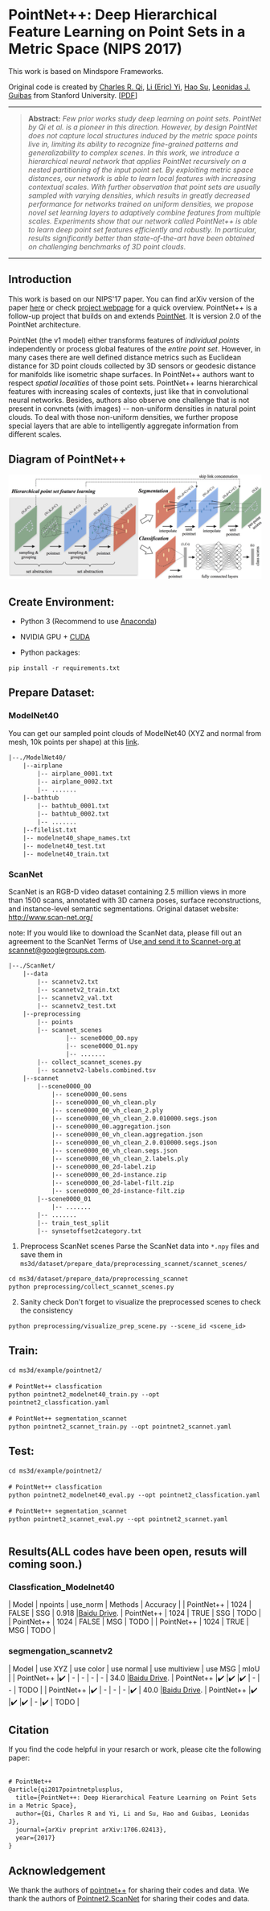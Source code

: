 # PointNet++: Deep Hierarchical Feature Learning on Point Sets in a Metric Space (NIPS 2017)
This work is based on Mindspore Frameworks.

Original code is created by <a href="http://charlesrqi.com" target="_blank">Charles R. Qi</a>, <a href="http://stanford.edu/~ericyi">Li (Eric) Yi</a>, <a href="http://ai.stanford.edu/~haosu/" target="_blank">Hao Su</a>, <a href="http://geometry.stanford.edu/member/guibas/" target="_blank">Leonidas J. Guibas</a> from Stanford University. [[PDF](https://arxiv.org/abs/1706.02413)]

<hr />

> **Abstract:** *Few prior works study deep learning on point sets. PointNet by Qi et al. is a pioneer in this direction. However, by design PointNet does not capture local structures induced by the metric space points live in, limiting its ability to recognize fine-grained patterns and generalizability to complex scenes. In this work, we introduce a hierarchical neural network that applies PointNet recursively on a nested partitioning of the input point set. By exploiting metric space distances, our network is able to learn local features with increasing contextual scales. With further observation that point sets are usually sampled with varying densities, which results in greatly decreased performance for networks trained on uniform densities, we propose novel set learning layers to adaptively combine features from multiple scales. Experiments show that our network called PointNet++ is able to learn deep point set features efficiently and robustly. In particular, results significantly better than state-of-the-art have been obtained on challenging benchmarks of 3D point clouds.* 
<hr />

## Introduction
This work is based on our NIPS'17 paper. You can find arXiv version of the paper <a href="https://arxiv.org/pdf/1706.02413.pdf">here</a> or check <a href="http://stanford.edu/~rqi/pointnet2">project webpage</a> for a quick overview. PointNet++ is a follow-up project that builds on and extends <a href="https://github.com/charlesq34/pointnet">PointNet</a>. It is version 2.0 of the PointNet architecture.

PointNet (the v1 model) either transforms features of *individual points* independently or process global features of the *entire point set*. However, in many cases there are well defined distance metrics such as Euclidean distance for 3D point clouds collected by 3D sensors or geodesic distance for manifolds like isometric shape surfaces. In PointNet++ authors want to respect *spatial localities* of those point sets. PointNet++ learns hierarchical features with increasing scales of contexts, just like that in convolutional neural networks. Besides, authors also observe one challenge that is not present in convnets (with images) -- non-uniform densities in natural point clouds. To deal with those non-uniform densities, we further propose special layers that are able to intelligently aggregate information from different scales.


## Diagram of PointNet++
![Illustration of PointNet++](./figure/teaser.jpg)



## Create Environment:

- Python 3 (Recommend to use [Anaconda](https://www.anaconda.com/download/#linux))

- NVIDIA GPU + [CUDA](https://developer.nvidia.com/cuda-downloads)

- Python packages:

```shell
pip install -r requirements.txt
```


## Prepare Dataset:

### ModelNet40
You can get our sampled point clouds of ModelNet40 (XYZ and normal from mesh, 10k points per shape) at this <a href="https://shapenet.cs.stanford.edu/media/modelnet40_normal_resampled.zip">link</a>. 

```shell
|--./ModelNet40/
    |--airplane
    	|-- airplane_0001.txt
    	|-- airplane_0002.txt
        |-- .......
    |--bathtub
    	|-- bathtub_0001.txt
    	|-- bathtub_0002.txt
        |-- .......
    |--filelist.txt
    |-- modelnet40_shape_names.txt
    |-- modelnet40_test.txt
    |-- modelnet40_train.txt
```

### ScanNet
ScanNet is an RGB-D video dataset containing 2.5 million views in more than 1500 scans, annotated with 3D camera poses, surface reconstructions, and instance-level semantic segmentations. Original dataset website: <a href="http://www.scan-net.org/">http://www.scan-net.org/</a>

note: If you would like to download the ScanNet data, please fill out an agreement to the ScanNet Terms of Use<a href="http://kaldir.vc.in.tum.de/scannet/ScanNet_TOS.pdf"> and send it to Scannet-org at scannet@googlegroups.com.

```shell
|--./ScanNet/
    |--data
    	|-- scannetv2.txt
    	|-- scannetv2_train.txt
        |-- scannetv2_val.txt
        |-- scannetv2_test.txt
    |--preprocessing
    	|-- points
    	|-- scannet_scenes
    	    	|-- scene0000_00.npy
                |-- scene0000_01.npy
                |-- .......
    	|-- collect_scannet_scenes.py
        |-- scannetv2-labels.combined.tsv
    |--scannet           
        |--scene0000_00
            |-- scene0000_00.sens
            |-- scene0000_00_vh_clean.ply
            |-- scene0000_00_vh_clean_2.ply
            |-- scene0000_00_vh_clean_2.0.010000.segs.json            
            |-- scene0000_00.aggregation.json           
            |-- scene0000_00_vh_clean.aggregation.json          
            |-- scene0000_00_vh_clean_2.0.010000.segs.json 
            |-- scene0000_00_vh_clean.segs.json              
            |-- scene0000_00_vh_clean_2.labels.ply             
            |-- scene0000_00_2d-label.zip  
            |-- scene0000_00_2d-instance.zip               
            |-- scene0000_00_2d-label-filt.zip               
            |-- scene0000_00_2d-instance-filt.zip    
        |--scene0000_01     
            |-- .......    
        |-- .......                                                         
        |-- train_test_split
        |-- synsetoffset2category.txt
```

1) Preprocess ScanNet scenes
Parse the ScanNet data into `*.npy` files and save them in `ms3d/dataset/prepare_data/preprocessing_scannet/scannet_scenes/`
```shell
cd ms3d/dataset/prepare_data/preprocessing_scannet
python preprocessing/collect_scannet_scenes.py
```
2) Sanity check
Don't forget to visualize the preprocessed scenes to check the consistency
```shell
python preprocessing/visualize_prep_scene.py --scene_id <scene_id>
```


## Train:

```shell
cd ms3d/example/pointnet2/

# PointNet++ classfication
python pointnet2_modelnet40_train.py --opt pointnet2_classfication.yaml

# PointNet++ segmentation_scannet
python pointnet2_scannet_train.py --opt pointnet2_scannet.yaml 

```

## Test:

```shell
cd ms3d/example/pointnet2/

# PointNet++ classfication
python pointnet2_modelnet40_eval.py --opt pointnet2_classfication.yaml

# PointNet++ segmentation_scannet
python pointnet2_scannet_eval.py --opt pointnet2_scannet.yaml 


```


## Results(ALL codes have been open, resuts will coming soon.)

### Classfication_Modelnet40

|     Model     |   npoints  | use_norm | Methods  | Accuracy |
|   PointNet++  |   1024     |  FALSE   |   SSG    |  0.918   |[Baidu Drive](https://pan.baidu.com/s/1OxY7wxQS8oyQoJ-AvUr5Ag?pwd=hmxh).
|   PointNet++  |   1024     |  TRUE    |   SSG    |  TODO    |
|   PointNet++  |   1024     |  FALSE   |   MSG    |  TODO    |
|   PointNet++  |   1024     |  TRUE    |   MSG    |  TODO    |



### segmengation_scannetv2

|   Model       |       use XYZ     |   use color       |   use normal      | use multiview     |   use MSG         |   mIoU    |
|   PointNet++  |:heavy_check_mark: |  -                |  -                |  -                | -                 |   34.0    |[Baidu Drive](https://pan.baidu.com/s/18dy-XM6_-2BiZCjJhM4NSQ?pwd=x3bm).
|   PointNet++  |:heavy_check_mark: |:heavy_check_mark: |:heavy_check_mark: |  -                | -                 |   TODO    |
|   PointNet++  |:heavy_check_mark: |  -                |  -                |  -                |:heavy_check_mark: |   40.0    |[Baidu Drive](https://pan.baidu.com/s/1s02-jWFpx8sQamqun3CUdw?pwd=2t94).
|   PointNet++  |:heavy_check_mark: |:heavy_check_mark: |:heavy_check_mark: |  -                |:heavy_check_mark: |   TODO    |


## Citation
If you find the code helpful in your resarch or work, please cite the following paper:

```shell

# PointNet++
@article{qi2017pointnetplusplus,
  title={PointNet++: Deep Hierarchical Feature Learning on Point Sets in a Metric Space},
  author={Qi, Charles R and Yi, Li and Su, Hao and Guibas, Leonidas J},
  journal={arXiv preprint arXiv:1706.02413},
  year={2017}
}

```


## Acknowledgement
We thank the authors of [pointnet++](https://github.com/charlesq34/pointnet2) for sharing their codes and data.
We thank the authors of [Pointnet2.ScanNet](https://github.com/daveredrum/Pointnet2.ScanNet) for sharing their codes and data.
